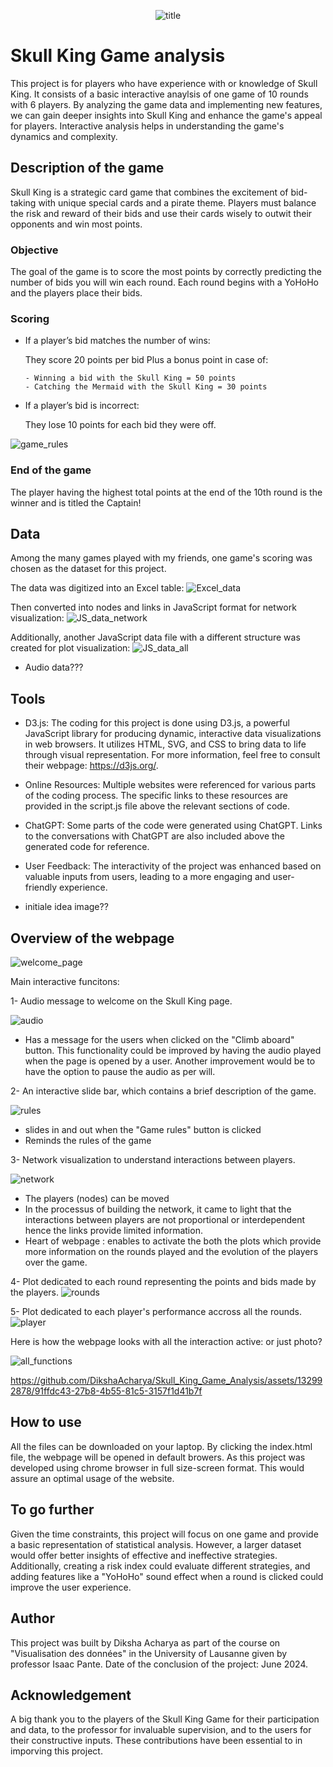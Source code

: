 <p align="center">
  <img src="Images/title.png" alt="title">
</p>

# Skull King Game analysis

This project is for players who have experience with or knowledge of Skull King. It consists of a basic interactive anaylsis of one game of 10 rounds with 6 players. By analyzing the game data and implementing new features, we can gain deeper insights into Skull King and enhance the game's appeal for players. Interactive analysis helps in understanding the game's dynamics and complexity. 

## Description of the game

Skull King is a strategic card game that combines the excitement of bid-taking with unique special cards and a pirate theme. Players must balance the risk and reward of their bids and use their cards wisely to outwit their opponents and win most points.

### Objective 
The goal of the game is to score the most points by correctly predicting the number of bids you will win each round.
Each round begins with a YoHoHo and the players place their bids.

### Scoring 
- If a player’s bid matches the number of wins:

  They score 20 points per bid
  Plus a bonus point in case of:
  
      - Winning a bid with the Skull King = 50 points
      - Catching the Mermaid with the Skull King = 30 points 

- If a player’s bid is incorrect:

  They lose 10 points for each bid they were off.

![game_rules](Images/Readme_images/game_rules.jpg)

### End of the game
The player having the highest total points at the end of the 10th round is the winner and is titled the Captain!

## Data
Among the many games played with my friends, one game's scoring was chosen as the dataset for this project. 

The data was digitized into an Excel table:
![Excel_data](Images/Excel_data.png)

Then converted into nodes and links in JavaScript format for network visualization:
![JS_data_network](Images/JS_data_network.png)

Additionally, another JavaScript data file with a different structure was created for plot visualization:
![JS_data_all](Images/JS_data_all.png)

- Audio data???

## Tools
- D3.js: The coding for this project is done using D3.js, a powerful JavaScript library for producing dynamic, interactive data visualizations in web browsers. It utilizes HTML, SVG, and CSS to bring data to life through visual representation. For more information, feel free to consult their webpage: https://d3js.org/.
- Online Resources: Multiple websites were referenced for various parts of the coding process. The specific links to these resources are provided in the script.js file above the relevant sections of code.
- ChatGPT: Some parts of the code were generated using ChatGPT. Links to the conversations with ChatGPT are also included above the generated code for reference.
- User Feedback: The interactivity of the project was enhanced based on valuable inputs from users, leading to a more engaging and user-friendly experience.

- initiale idea image??

## Overview of the webpage
![welcome_page](Images/welcome_page.png)

Main interactive funcitons:

1- Audio message to welcome on the Skull King page.

![audio](Images/audio.png)

- Has a message for the users when clicked on the "Climb aboard" button.
This functionality could be improved by having the audio played when the page is opened by a user. Another improvement would be to have the option to pause the audio as per will. 

2- An interactive slide bar, which contains a brief description of the game.

![rules](Images/rules.png)

- slides in and out when the "Game rules" button is clicked
- Reminds the rules of the game

3- Network visualization to understand interactions between players.

![network](Images/network.png)

- The players (nodes) can be moved
- In the processus of building the network, it came to light that the interactions between players are not proportional or interdependent hence the links provide limited information. 
- Heart of webpage : enables to activate the both the plots which provide more information on the rounds played and the evolution of the players over the game.

4- Plot dedicated to each round representing the points and bids made by the players.
![rounds](Images/rounds.png)


5- Plot dedicated to each player's performance accross all the rounds.
![player](Images/player.png)

Here is how the webpage looks with all the interaction active: or just photo? 


![all_functions](Images/all_functions.png)

https://github.com/DikshaAcharya/Skull_King_Game_Analysis/assets/132992878/91ffdc43-27b8-4b55-81c5-3157f1d41b7f

## How to use

All the files can be downloaded on your laptop. By clicking the index.html file, the webpage will be opened in default browers. As this project was developed using chrome browser in full size-screen format. This would assure an optimal usage of the website.

## To go further
Given the time constraints, this project will focus on one game and provide a basic representation of statistical analysis. However, a larger dataset would offer better insights of effective and ineffective strategies. Additionally, creating a risk index could evaluate different strategies, and adding features like a "YoHoHo" sound effect when a round is clicked could improve the user experience.

## Author

This project was built by Diksha Acharya as part of the course on "Visualisation des données" in the University of Lausanne given by professor Isaac Pante. Date of the conclusion of the project: June 2024.

## Acknowledgement
A big thank you to the players of the Skull King Game for their participation and data, to the professor for invaluable supervision, and to the users for their constructive inputs. These contributions have been essential to in imporving this project. 
